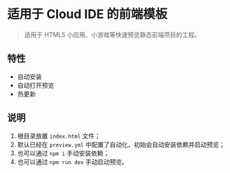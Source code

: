 # 适用于 Cloud IDE 的前端模板

> 适用于 HTML5 小应用、小游戏等快速预览静态前端项目的工程。

## 特性
- 自动安装
- 自动打开预览
- 热更新

## 说明
1. 根目录放置 `index.html` 文件；
2. 默认已经在 `preview.yml` 中配置了自动化，初始会自动安装依赖并启动预览；
3. 也可以通过 `npm i` 手动安装依赖；
4. 也可以通过 `npm run dev` 手动启动预览。 